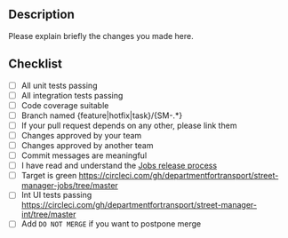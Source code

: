 ## Description

Please explain briefly the changes you made here.

## Checklist

- [ ] All unit tests passing
- [ ] All integration tests passing
- [ ] Code coverage suitable
- [ ] Branch named {feature|hotfix|task}/{SM-.*}
- [ ] If your pull request depends on any other, please link them
- [ ] Changes approved by your team
- [ ] Changes approved by another team
- [ ] Commit messages are meaningful
- [ ] I have read and understand the [Jobs release process](https://github.com/departmentfortransport/street-manager-jobs#release-process)
- [ ] Target is green https://circleci.com/gh/departmentfortransport/street-manager-jobs/tree/master
- [ ] Int UI tests passing https://circleci.com/gh/departmentfortransport/street-manager-int/tree/master
- [ ] Add `DO NOT MERGE` if you want to postpone merge

